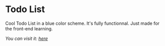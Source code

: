  # Todo List

Cool Todo List in a blue color scheme. It's fully functionnal. Just made for the front-end learning. 

*You can visit it: [here](https://raton-todo-list.netlify.app)*
